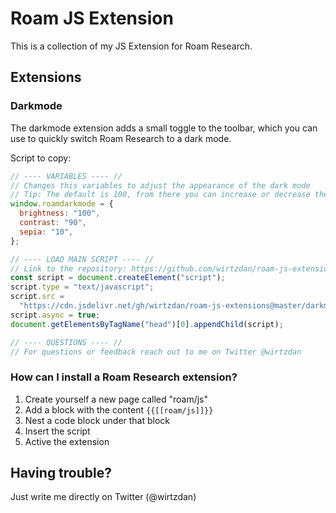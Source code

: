 # Roam JS Extension

This is a collection of my JS Extension for Roam Research.

## Extensions

### Darkmode

The darkmode extension adds a small toggle to the toolbar, which you can use to quickly switch Roam Research to a dark mode.

Script to copy:

```javascript
// ---- VARIABLES ---- //
// Changes this variables to adjust the appearance of the dark mode
// Tip: The default is 100, from there you can increase or decrease the value
window.roamdarkmode = {
  brightness: "100",
  contrast: "90",
  sepia: "10",
};

// ---- LOAD MAIN SCRIPT ---- //
// Link to the repository: https://github.com/wirtzdan/roam-js-extensions
const script = document.createElement("script");
script.type = "text/javascript";
script.src =
  "https://cdn.jsdelivr.net/gh/wirtzdan/roam-js-extensions@master/darkmode/index.js";
script.async = true;
document.getElementsByTagName("head")[0].appendChild(script);

// ---- QUESTIONS ---- //
// For questions or feedback reach out to me on Twitter @wirtzdan
```

### How can I install a Roam Research extension?

1. Create yourself a new page called "roam/js"
2. Add a block with the content `{{[[roam/js]]}}`
3. Nest a code block under that block
4. Insert the script
5. Active the extension

## Having trouble?

Just write me directly on Twitter (@wirtzdan)
